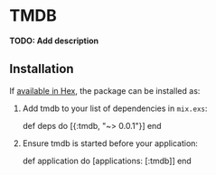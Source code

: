 # TMDB

**TODO: Add description**

## Installation

If [available in Hex](https://hex.pm/docs/publish), the package can be installed as:

  1. Add tmdb to your list of dependencies in `mix.exs`:

        def deps do
          [{:tmdb, "~> 0.0.1"}]
        end

  2. Ensure tmdb is started before your application:

        def application do
          [applications: [:tmdb]]
        end

